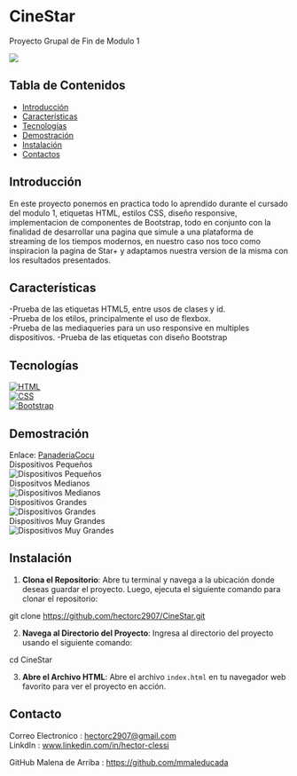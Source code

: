 # CineStar

Proyecto Grupal de Fin de Modulo 1

![](https://github.com/hectorc2907/CineStar/blob/dev/img/capturas/Logo.PNG)

## Tabla de Contenidos

- [Introducción](#introducción)
- [Características](#características)
- [Tecnologías](#tecnologías)
- [Demostración](#demostración)
- [Instalación](#instalación)
- [Contactos](#contactos)

## Introducción

En este proyecto ponemos en practica todo lo aprendido durante el cursado del modulo 1, etiquetas HTML, estilos CSS, diseño responsive, implementacion de componentes de Bootstrap, todo en conjunto con la finalidad de desarrollar una pagina que simule a una plataforma de streaming de los tiempos modernos, en nuestro caso nos toco como inspiracion la pagina de Star+ y adaptamos nuestra version de la misma con los resultados presentados.

## Características

-Prueba de las etiquetas HTML5, entre usos de clases y id.  
-Prueba de los etilos, principalmente el uso de flexbox.  
-Prueba de las mediaqueries para un uso responsive en multiples dispositivos. 
-Prueba de las etiquetas con diseño Bootstrap 

## Tecnologías

[![HTML](https://img.shields.io/badge/-HTML-orange?style=flat&logo=html5&logoColor=white)](https://www.w3.org/TR/html52/)  
[![CSS](https://img.shields.io/badge/-CSS-blue?style=flat&logo=css3&logoColor=white)](https://www.w3.org/Style/CSS/)  
[![Bootstrap](https://img.shields.io/badge/-Bootstrap-purple?style=flat&logo=bootstrap&logoColor=white)](https://getbootstrap.com/)  
## Demostración

Enlace:
[PanaderiaCocu]()  
Dispositivos Pequeños  
![Dispositivos Pequeños](https://github.com/hectorc2907/CineStar/blob/dev/img/capturas/Small.PNG)  
Dispositvos Medianos  
![Dispositivos Medianos](https://github.com/hectorc2907/CineStar/blob/dev/img/capturas/Medium.PNG)  
Dispositivos Grandes  
![Dispositivos Grandes](https://github.com/hectorc2907/CineStar/blob/dev/img/capturas/Large.PNG)  
Dispositivos Muy Grandes  
![Dispositivos Muy Grandes](https://github.com/hectorc2907/CineStar/blob/dev/img/capturas/XLarge.PNG)

## Instalación

1. **Clona el Repositorio**: Abre tu terminal y navega a la ubicación donde deseas guardar el proyecto. Luego, ejecuta el siguiente comando para clonar el repositorio:
    
git clone https://github.com/hectorc2907/CineStar.git
    
2. **Navega al Directorio del Proyecto**: Ingresa al directorio del proyecto usando el siguiente comando:
    
cd CineStar
    
3. **Abre el Archivo HTML**: Abre el archivo `index.html` en tu navegador web favorito para ver el proyecto en acción.

## Contacto

Correo Electronico : hectorc2907@gmail.com    
LinkdIn : www.linkedin.com/in/hector-clessi

GitHub Malena de Arriba : https://github.com/mmaleducada